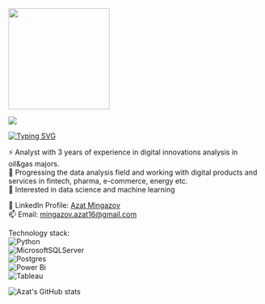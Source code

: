 <img src="https://user-images.githubusercontent.com/106879463/195555079-173fdedf-61af-441b-9968-0106c64c1129.png" height="200"/>

![](https://komarev.com/ghpvc/?username=Zovminga)

[![Typing SVG](https://readme-typing-svg.herokuapp.com?color=%2336BCF7&lines=Exploring+Github+world)](https://git.io/typing-svg)

⚡ Analyst with 3 years of experience in digital innovations analysis in oil&gas majors.  
🐾 Progressing the data analysis field and working with digital products and services in fintech, pharma, e-commerce, energy etc.  
🌱 Interested in data science and machine learning  


🔎 LinkedIn Profile: [Azat Mingazov](https://www.linkedin.com/in/azat-mingazov-6563881b5/)  
📫 Email: mingazov.azat16@gmail.com

Technology stack:  
![Python](https://img.shields.io/badge/python-3670A0?style=for-the-badge&logo=python&logoColor=ffdd54)   
![MicrosoftSQLServer](https://img.shields.io/badge/Microsoft%20SQL%20Sever-CC2927?style=for-the-badge&logo=microsoft%20sql%20server&logoColor=white)  
![Postgres](https://img.shields.io/badge/postgres-%23316192.svg?style=for-the-badge&logo=postgresql&logoColor=white)  
![Power Bi](https://img.shields.io/badge/power_bi-F2C811?style=for-the-badge&logo=powerbi&logoColor=black)  
![Tableau](https://img.shields.io/badge/Tableau-E97627?style=for-the-badge&logo=Tableau&logoColor=white) 


![Azat's GitHub stats](https://github-readme-stats.vercel.app/api?username=Zovminga&show_icons=true&theme=synthwave)
